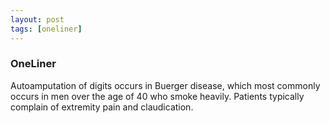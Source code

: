 ```yaml
---
layout: post
tags: [oneliner]
---
```



### OneLiner

Autoamputation of digits occurs in Buerger disease, which most commonly occurs in men over the age of 40 who smoke heavily. Patients typically complain of extremity pain and claudication.
